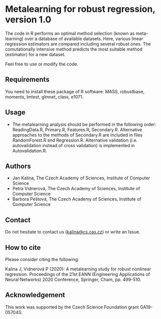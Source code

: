 ﻿# Metalearning for robust regression, version 1.0

The code in R performs an optimal method selection (known as meta-learning) over a database of available datasets. Here, various linear regression estimators are compared including several robust ones. The comutationally intensive
method predicts the most suitable method (estimator) for a new dataset.

Feel free to use or modify the code.

## Requirements

You need to install these package of R software: MASS, robustbase, moments, lmtest, glmnet, class, e1071.

## Usage

* The metalearning analysis should be performed in the following order: ReadingData.R, Primary.R, Features.R, Secondary.R. Alternative approaches
to the methods of Secondary.R are included in files RandomForest.R and Regression.R. Alternative validation (i.e. autovalidation instead of cross
validation) is implemented in Autovalidation.R.

## Authors
  * Jan Kalina, The Czech Academy of Sciences, Institute of Computer Science
  * Petra Vidnerová, The Czech Academy of Sciences, Institute of Computer Science
  * Barbora Peštová, The Czech Academy of Sciences, Institute of Computer Science

## Contact

Do not hesitate to contact us (kalina@cs.cas.cz) or write an Issue.

## How to cite

Please consider citing the following:

Kalina J, Vidnerová P (2020): A metalearning study for robust nonlinear regression. Proceedings of the 21st EANN (Engineering Applications of Neural Networks) 2020 Conference, Springer, Cham, pp. 499-510.

## Acknowledgement

This work was supported by the Czech Science Foundation grant GA19-05704S.